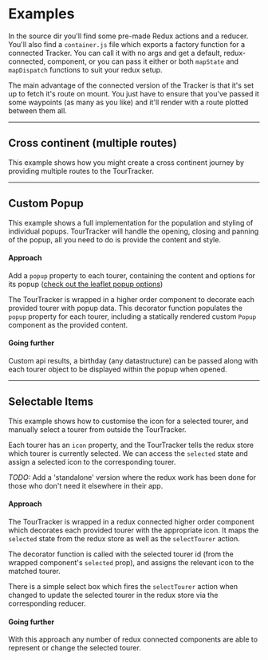 # Examples

In the source dir you'll find some pre-made Redux actions and a reducer. You'll also find a `container.js` file which exports a factory function for a connected Tracker. You can call it with no args and get a default, redux-connected, component, or you can pass it either or both `mapState` and `mapDispatch` functions to suit your redux setup.

The main advantage of the connected version of the Tracker is that it's set up to fetch it's route on mount. You just have to ensure that you've passed it some waypoints (as many as you like) and it'll render with a route plotted between them all.

---

## Cross continent (multiple routes)

This example shows how you might create a cross continent journey by providing multiple routes to the TourTracker.

---

## Custom Popup

This example shows a full implementation for the population and styling of individual popups. TourTracker will handle the opening, closing and panning of the popup, all you need to do is provide the content and style.

#### Approach

Add a `popup` property to each tourer, containing the content and options for its popup ([check out the leaflet popup options](http://leafletjs.com/reference.html#popup))

The TourTracker is wrapped in a higher order component to decorate each provided tourer with popup data.  This decorator function populates the `popup` property for each tourer, including a statically rendered custom `Popup` component as the provided content.

#### Going further

Custom api results, a birthday (any datastructure) can be passed along with each tourer object to be displayed within the popup when opened.

---

## Selectable Items

This example shows how to customise the icon for a selected tourer, and manually select a tourer from outside the TourTracker.

Each tourer has an `icon` property, and the TourTracker tells the redux store which tourer is currently selected. We can access the `selected` state and assign a selected icon to the corresponding tourer.

*TODO:* Add a 'standalone' version where the redux work has been done for those who don't need it elsewhere in their app.

#### Approach

The TourTracker is wrapped in a redux connected higher order component which decorates each provided tourer with the appropriate icon. It maps the `selected` state from the redux store as well as the `selectTourer` action.

The decorator function is called with the selected tourer id (from the wrapped component's `selected` prop), and assigns the relevant icon to the matched tourer.

There is a simple select box which fires the `selectTourer` action when changed to update the selected tourer in the redux store via the corresponding reducer.

#### Going further

With this approach any number of redux connected components are able to represent or change the selected tourer.

